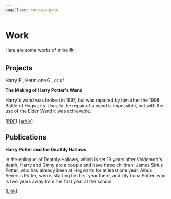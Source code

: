 ```yaml
---
pageClass: courses-page
---
```


# Work

Here are some works of mine :books:

## Projects

<ProjectCard image="/projects/1.png">

  Harry P., Hermione G., *et al*
  
  **The Making of Harry Potter's Wand**
  
  Harry's wand was broken in 1997, but was repaired by him after the 1998 Battle of Hogwarts. Usually the repair of a wand is impossible, but with the use of the Elder Wand it was achievable.
  
  [[PDF](https://www.google.com)] [[arXiv](https://arxiv.org)]

</ProjectCard>

## Publications

<ProjectCard>

  **Harry Potter and the Deathly Hallows**
  
  In the epilogue of Deathly Hallows, which is set 19 years after Voldemort's death, Harry and Ginny are a couple and have three children: James Sirius Potter, who has already been at Hogwarts for at least one year, Albus Severus Potter, who is starting his first year there, and Lily Luna Potter, who is two years away from her first year at the school.

  [[Link](https://www.google.com)]

</ProjectCard>

<style lang="stylus">

.courses-page
  background-color #fafbfc

</style>